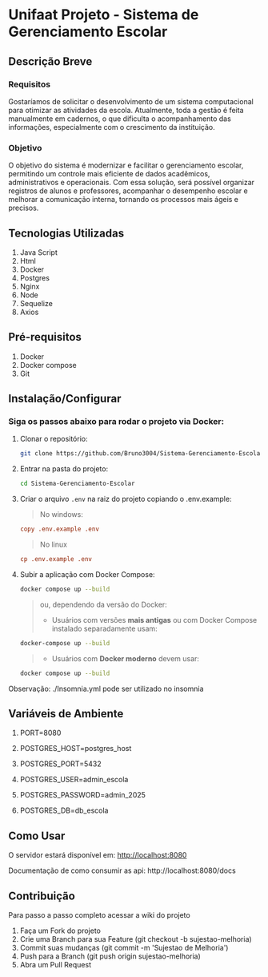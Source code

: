 # Unifaat Projeto - Sistema de Gerenciamento Escolar

## Descrição Breve

### Requisitos 

Gostaríamos de solicitar o desenvolvimento de um sistema computacional para otimizar as atividades da escola. Atualmente, toda a gestão é feita manualmente em cadernos, o que dificulta o acompanhamento das informações, especialmente com o crescimento da instituição.

### Objetivo

O objetivo do sistema é modernizar e facilitar o gerenciamento escolar, permitindo um controle mais eficiente de dados acadêmicos, administrativos e operacionais. Com essa solução, será possível organizar registros de alunos e professores, acompanhar o desempenho escolar e melhorar a comunicação interna, tornando os processos mais ágeis e precisos.

## Tecnologias Utilizadas

1. Java Script
2. Html
3. Docker
4. Postgres
5. Nginx
6. Node
7. Sequelize
8. Axios

## Pré-requisitos

1. Docker
2. Docker compose
3. Git 

## Instalação/Configurar

### Siga os passos abaixo para rodar o projeto via Docker:

1. Clonar o repositório:

   ```sh
   git clone https://github.com/Bruno3004/Sistema-Gerenciamento-Escolar.git
   ```

2. Entrar na pasta do projeto:

   ```sh
   cd Sistema-Gerenciamento-Escolar
   ```

3. Criar o arquivo `.env` na raiz do projeto copiando o .env.example:

   > No windows:

   ```ini
   copy .env.example .env
   ```

   > No linux

   ```ini
   cp .env.example .env
   ```


4. Subir a aplicação com Docker Compose:

   ```sh
   docker compose up --build
   ```

   > ou, dependendo da versão do Docker:
   >
   > - Usuários com versões **mais antigas** ou com Docker Compose instalado separadamente usam:

   ```sh
   docker-compose up --build
   ```

   > - Usuários com **Docker moderno** devem usar:

   ```sh
   docker compose up --build
   ```

Observação: ./Insomnia.yml pode ser utilizado no insomnia

## Variáveis de Ambiente

1. PORT=8080

2. POSTGRES_HOST=postgres_host
3. POSTGRES_PORT=5432
4. POSTGRES_USER=admin_escola
5. POSTGRES_PASSWORD=admin_2025
6. POSTGRES_DB=db_escola

## Como Usar

O servidor estará disponível em: [http://localhost:8080](http://localhost:8080)

Documentação de como consumir as api: http://localhost:8080/docs

## Contribuição

Para passo a passo completo acessar a wiki do projeto

1. Faça um Fork do projeto
2. Crie uma Branch para sua Feature (git checkout -b sujestao-melhoria)
3. Commit suas mudanças (git commit -m 'Sujestao de Melhoria')
4. Push para a Branch (git push origin sujestao-melhoria)
5. Abra um Pull Request